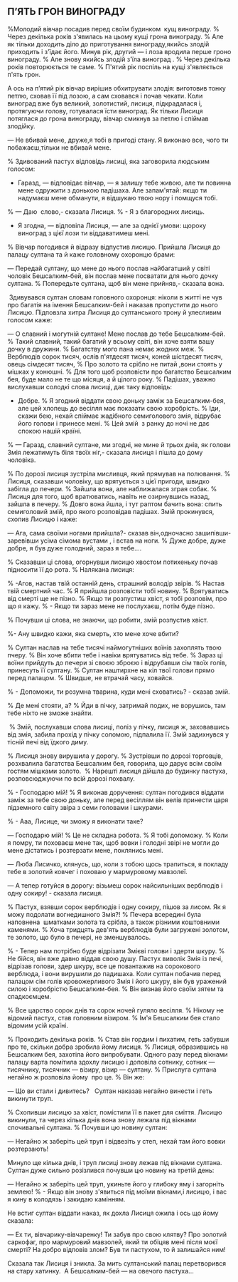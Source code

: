 ## П’ЯТЬ ГРОН ВИНОГРАДУ

%Молодий вівчар посадив перед своїм будинком  кущ винограду.
% Через декілька років з'явилась на цьому кущі грона винограду.
% Але як тільки доходить діло до приготування винограду,якийсь злодій приходить і з'їдає його.
Минув рік, другий — і лоза вродила перше гроно винограду.
% Але знову якийсь злодій з'їла виноград .
% Через декілька років повторюється те саме.
% П'ятий рік поспіль на кущі з'являється п'ять грон.

А ось на п’ятий рік вівчар вирішив обхитрувати злодія: виготовив тонку петлю, сховав її під лозою, а сам сховався і почав чекати.
Коли виноград вже був великий, золотистий, лисиця, підкрадалася і, протягуючи голову, готувалася їсти виноград.
Як тільки Лисиця потяглася до грона винограду, вівчар смикнув за петлю і спіймав злодійку.

— Не вбивай мене, друже,я тобі в пригоді стану.
Я виконаю все, чого ти побажаєш,тільки не вбивай мене.

% Здивований пастух відповідь лисиці, яка заговорила людським голосом:

- Гаразд, — відповідає вівчар, — я залишу тебе живою, але ти повинна мене одружити з донькою падішаха.
Але запам'ятай: якщо ти надумаєш мене обманути, я відшукаю твою нору і помщуся тобі.

% — Даю  слово,- сказала Лисиця.
% - Я з благородних лисиць.
- Я згодна, — відповіла Лисиця, — але за однієї умови: щороку виноград з цієї лози ти віддаватимеш мені.

% Вівчар погодився й відразу відпустив лисицю.
Прийшла Лисиця до палацу султана та й каже головному охоронцю брами:

— Передай султану, що мене до нього послав найбагатший у світі чоловік Бешсалким-бей, він послав мене посватати для нього дочку султана.
% Попередьте султана, щоб він мене прийняв,- сказала вона.

 Здивувався султан словам головного охоронця: ніколи в житті не чув про багатія на імення Бешсалким-бей і наказав пропустити до нього Лисицю.
Підповзла хитра Лисиця до султанського трону й улесливим голосом каже:

— О славний і могутній султане!
Мене послав до тебе Бешсалким-бей.
% Такий славний, такий багатий у всьому світі, він хоче взяти вашу дочку в дружини.
% Багатству мого пана немає жодних меж.
% Верблюдів сорок тисяч, ослів п'ятдесят тисяч, коней шістдесят тисяч, овець сімдесят тисяч,
% Про золото та срібло не питай ,вони стоять у мішках у конюшні.
% Для того щоб розповісти про багатство Бешсалким бея, буде мало не те що місяця, а й цілого року.
% Падішах, уважно вислухавши солодкі слова лисиці, дає таку відповідь:

- Добре.
% Я згодний віддати свою доньку заміж за Бешсалким-бея, але цей хлопець до весілля має показати свою хоробрість.
% Іди, скажи бею, нехай спіймає жадібного семиголового змія, відрубає його голови і принесе мені.
% Цей змій  з ранку до ночі не дає спокою нашій країні.

% — Гаразд, славний султане, ми згодні, не мине й трьох днів, як голови Змія лежатимуть біля твоїх ніг,- сказала лисиця і пішла до дому чоловіка.

% По дорозі лисиця зустріла мисливця, який прямував на полювання.
% Лисиця, сказавши чоловіку, що врятується з цієї пригоди, швидко забігла до печери.
% Зайшла вона, але наближалася зграя собак.
% Лисиця для того, щоб вратюватись, навіть не озирнувшись назад, зайшла в печеру.
% Довго вона йшла, і тут раптом бачить вона: спить семиголовий змій, про якого розповідав падішах.
Змій прокинувся, схопив Лисицю і каже:

— Ага, сама своїми ногами прийшла?- сказав він,одночасно зашипівши-заревівши усіма сімома вустами , і встав на ноги.
% Дуже добре, дуже добре, я був дуже голодний, зараз я тебе....

% Сказавши ці слова, огорнувши лисицю хвостом потихеньку почав підносити її до рота.
% Налякана лисиця:

% -Агов, настав твій останній день, страшний володір звірів.
% Настав твій смертний час.
% Я прийшла розповісти тобі новину.
% Врятуватись від смерті ще не пізно.
% Якщо ти розпустиш хвіст, я тобі розповім, про що я кажу.
% - Якщо ти зараз мене не послухаєш, потім буде пізно.

% Почувши ці слова, не знаючи, що робити, змій розпустив хвіст.

%- Ану швидко кажи, яка смерть, хто мене хоче вбити?

% Султан наслав на тебе тисячі наймогутніших воїнів захоплять твою пчеру.
% Він хоче вбити тебе і навіки врятуватись від тебе.
% Зараз ці воїни прийдуть до печери зі своєю зброєю і відрубавши сім твоїх голів, принесуть її султану.
% Султан наштирхне на кіл твої голови прямо перед палацом.
% Швидше, не втрачай часу, ховайся.

% - Допоможи, ти розумна тварина, куди мені сховатись? - сказав змій.

% Де мені стояти, а?
% Йди в пічку, затримай подих, не ворушись, там тебе ніхто не зможе знайти.

 % Змій, послухавши слова лисиці, поліз у пічку, лисиця ж, заховавшись від змія, забила прохід у пічку соломою, підпалила її.
Змій задихнувся у тісній печі від їдкого диму.

% Лисиця знову вирушила у дорогу.
% Зустрівши по дорозі торговців, розхвалила багатства Бешсалким бея, говорила, що дарує всім своїм гостям мішками золото. 
% Нарешті лисиця дійшла до будинку пастуха, розповсюджуючи по всій дорозі похвалу.

% - Господарю мій!
% Я виконав доручення: султан погодився віддати заміж за тебе свою доньку, але перед весіллям він велів принести царя підземного світу звіра з семи головами і шкурами. 

% - Ааа, Лисице, чи зможу я виконати таке?

— Господарю мій!
% Це не складна робота.
% Я тобі допоможу.
% Коли я помру, ти поховаєш мене так, щоб вовки і голодні звірі не могли до мене дістатись і розтерзати мене, поклянись мені.

— Люба Лисичко, клянусь, що, коли з тобою щось трапиться, я покладу тебе в золотий ковчег і поховаю у мармуровому мавзолеї.

— А тепер готуйся в дорогу: візьмеш сорок найсильніших верблюдів і одну сокиру! - сказала лисиця.

% Пастух, взявши сорок верблюдів і одну сокиру, пішов за лисом.
Як я можу подолати вогнедишного Змія?!
% Печера всередині була наповнена  шматками золота та срібла, а також різними коштовними каменями.
% Хоча тридцять дев'ять верблюдів були загружені золотом, те золото, що було в печері, не зменшувалось.

% - Тепер нам потрібно буде відрізати Змієві голови і здерти шкуру.
% Не бійся, він вже давно віддав свою душу.
Пастух виволік Змія із печі, відрізав голови, здер шкуру, все це повантажив на сорокового верблюда, і вони вирушили до падишаха.
Коли султан побачив перед палацом сім голів кровожерливого Змія і його шкуру, він був уражений силою і хоробрістю Бешсалким-бея.
% Він визнав його своїм зятем та спадкоємцем.

% Все царство сорок днів та сорок ночей гуляло весілля.
% Нікому не відомий пастух, став головним візиром.
% Ім'я Бешсалким бея стало відомим усій країні.

% Проходить декілька років.
% Став він гордим і пихатим, геть забувши про те, скільки добра зробила йому лисиця.
% Лисиця, образившись на Бешсалким бея, захотіла його випробувати.
Одного разу перед вікнами палацу варта помітила здохлу лисицю і доповіла сотнику, сотник — тисячнику, тисячник — візиру, візир — султану.
% Прислуга султана негайно ж розповіла йому  про це.
% Він же:

— Що ви стали і дивитесь? 
 Султан наказав негайно винести і геть викинути труп.

% Схопивши лисицю за хвіст, помістили її в пакет для сміття.
Лисицю викинули, та через кілька днів вона знову лежала під вікнами спочивальні султана.
% Почувши цю новину султан:

— Негайно ж заберіть цей труп і відвезіть у степ, нехай там його вовки розтерзають!

Минуло ще кілька днів, і труп лисиці знову лежав під вікнами султана.
Султан дуже сильно розізлився почувши цю новину на третій день:

— Негайно ж заберіть цей труп, укиньте його у глибоку яму і загорніть землею!
% - Якщо він знову з'явиться під моїми вікнами,і лисицю, і вас я кину в колодязь і закидаю камінням.

Не встиг султан віддати наказ, як дохла Лисиця ожила і ось що йому сказала:

— Ех ти, вівчарику-вівчаренку!
Ти забув про свою клятву?
Про золотий саркофаг, про мармуровий мавзолей, який ти обіцяв мені після моєї смерті?
На добро відповів злом?
Був ти пастухом, то й залишайся ним!

Сказала так Лисиця і зникла.
За мить султанський палац перетворився на стару хатинку.
 А Бешсалким-бей — на овечого пастуха...
